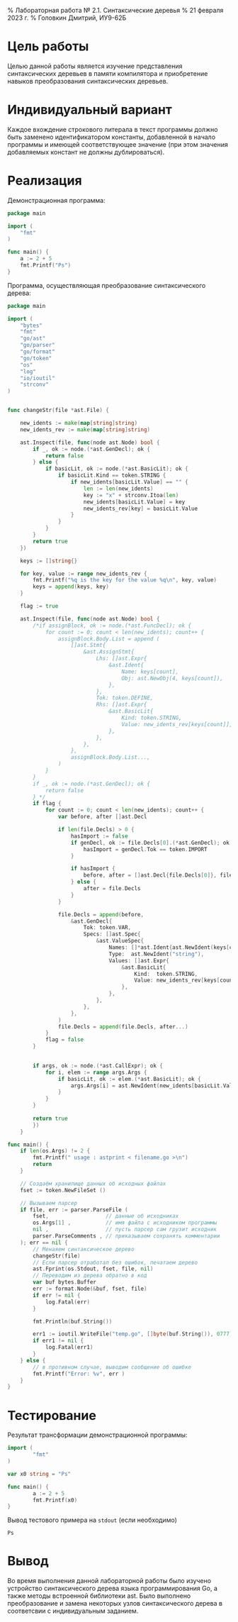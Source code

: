 % Лабораторная работа № 2.1. Синтаксические деревья
% 21 февраля 2023 г.
% Головкин Дмитрий, ИУ9-62Б

# Цель работы
Целью данной работы является изучение представления синтаксических деревьев в памяти компилятора и приобретение навыков преобразования синтаксических деревьев.

# Индивидуальный вариант
Каждое вхождение строкового литерала в текст программы должно быть заменено идентификатором константы, добавленной в начало программы и имеющей соответствующее значение (при этом значения добавляемых констант не должны дублироваться).



# Реализация

Демонстрационная программа:

```go
package main

import (
	"fmt"
)

func main() {
	a := 2 + 5
	fmt.Printf("Ps")
}
```

Программа, осуществляющая преобразование синтаксического дерева:

```go
package main

import (
	"bytes"
	"fmt"
	"go/ast"
	"go/parser"
	"go/format"
	"go/token"
	"os"
	"log"
	"io/ioutil"
	"strconv"
)


func changeStr(file *ast.File) {

	new_idents := make(map[string]string)
	new_idents_rev := make(map[string]string)

	ast.Inspect(file, func(node ast.Node) bool {
		if _, ok := node.(*ast.GenDecl); ok {
			return false
		} else {
			if basicLit, ok := node.(*ast.BasicLit); ok {
				if basicLit.Kind == token.STRING {
					if new_idents[basicLit.Value] == "" {
						len := len(new_idents)
						key := "x" + strconv.Itoa(len)
						new_idents[basicLit.Value] = key
						new_idents_rev[key] = basicLit.Value
					}
				}
			}
		}
		return true
	})

	keys := []string{}

	for key, value := range new_idents_rev {
		fmt.Printf("%q is the key for the value %q\n", key, value)
		keys = append(keys, key)
	}

	flag := true

	ast.Inspect(file, func(node ast.Node) bool {
		/*if assignBlock, ok := node.(*ast.FuncDecl); ok {
			for count := 0; count < len(new_idents); count++ {
				assignBlock.Body.List = append (
					[]ast.Stmt{
						&ast.AssignStmt{
							Lhs: []ast.Expr{
								&ast.Ident{
									Name: keys[count],
									Obj: ast.NewObj(4, keys[count]),
								},
							},
							Tok: token.DEFINE,
							Rhs: []ast.Expr{
								&ast.BasicLit{
									Kind: token.STRING,
									Value: new_idents_rev[keys[count]],
								},
							},
						},
					},
					assignBlock.Body.List...,
				)
			}
		}
		if _, ok := node.(*ast.GenDecl); ok {
			return false
		} */
		if flag {
			for count := 0; count < len(new_idents); count++ {
				var before, after []ast.Decl

				if len(file.Decls) > 0 {
					hasImport := false
					if genDecl, ok := file.Decls[0].(*ast.GenDecl); ok {
						hasImport = genDecl.Tok == token.IMPORT
					}

					if hasImport {
						before, after = []ast.Decl{file.Decls[0]}, file.Decls[1:]
					} else {
						after = file.Decls
					}
				}

				file.Decls = append(before,
					&ast.GenDecl{
						Tok: token.VAR,
						Specs: []ast.Spec{
							&ast.ValueSpec{
								Names: []*ast.Ident{ast.NewIdent(keys[count])},
								Type:  ast.NewIdent("string"),
								Values: []ast.Expr{
									&ast.BasicLit{
										Kind:  token.STRING,
										Value: new_idents_rev[keys[count]],
									},
								},
							},
						},
					},
				)
				file.Decls = append(file.Decls, after...)
			}
			flag = false
		}	
		

		if args, ok := node.(*ast.CallExpr); ok {
			for i, elem := range args.Args {
				if basicLit, ok := elem.(*ast.BasicLit); ok {
					args.Args[i] = ast.NewIdent(new_idents[basicLit.Value])
				}
			}
		}
		
		return true
		})
	}

func main() {
	if len(os.Args) != 2 {
		fmt.Printf(" usage : astprint < filename.go >\n")
		return
	}

	// Создаём хранилище данных об исходных файлах
	fset := token.NewFileSet ()

	// Вызываем парсер
	if file, err := parser.ParseFile (
		fset, 				   // данные об исходниках
		os.Args[1] ,		   // имя файла с исходником программы
		nil , 				   // пусть парсер сам грузит исходник
		parser.ParseComments , // приказываем сохранять комментарии
	); err == nil {
		// Менаяем синтаксическое дерево
		changeStr(file)
		// Если парсер отработал без ошибок, печатаем дерево
		ast.Fprint(os.Stdout, fset, file, nil)
        // Переводим из дерева обратно в код
		var buf bytes.Buffer
		err := format.Node(&buf, fset, file)
		if err != nil {
			log.Fatal(err)
		}

		fmt.Println(buf.String())

		err1 := ioutil.WriteFile("temp.go", []byte(buf.String()), 0777)
    	if err1 != nil {
    		log.Fatal(err1)
    	}
	} else {
		// в противном случае, выводим сообщение об ошибке
		fmt.Printf("Error: %v", err )
	}
}
```

# Тестирование

Результат трансформации демонстрационной программы:

```go
import (
        "fmt"
)

var x0 string = "Ps"

func main() {
        a := 2 + 5
        fmt.Printf(x0)
}
```

Вывод тестового примера на `stdout` (если необходимо)

```
Ps
```

# Вывод
Во время выполнения данной лабораторной работы было изучено устройство синтаксического дерева языка программирования Go, а также методы встроенной библиотеки ast. Было выполнено преобразование и замена некоторых узлов синтаксического дерева в соответсвии с индивидуальным заданием. 